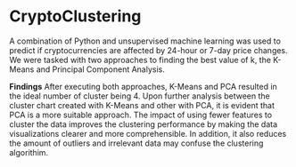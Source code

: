 # CryptoClustering

A combination of Python and unsupervised machine learning was used to predict if cryptocurrencies are affected by 24-hour or 7-day price changes. We were tasked with two approaches to finding the best value of k, the K-Means and Principal Component Analysis. 

**Findings**
After executing both approaches, K-Means and PCA resulted in the ideal number of cluster being 4. Upon further analysis between the cluster chart created with K-Means and other with PCA, it is evident that PCA is a more suitable approach. The impact of using fewer features to cluster the data improves the clustering performance by making the data visualizations clearer and more comprehensible. In addition, it also reduces the amount of outliers and irrelevant data may confuse the clustering algorithim. 
